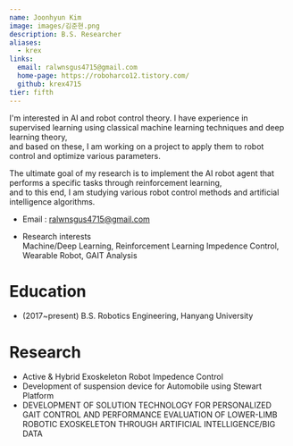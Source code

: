 ```yaml
---
name: Joonhyun Kim
image: images/김준현.png
description: B.S. Researcher
aliases:
  - krex
links:
  email: ralwnsgus4715@gmail.com
  home-page: https://roboharco12.tistory.com/
  github: krex4715
tier: fifth
---
```


I'm interested in AI and robot control theory.
I have experience in supervised learning using classical machine learning techniques and deep learning theory,  
and based on these, I am working on a project to apply them to robot control and optimize various parameters.    
     
The ultimate goal of my research is to implement the AI robot agent that performs a specific tasks through reinforcement learning,   
and to this end, I am studying various robot control methods and artificial intelligence algorithms.
   
   
   
- Email : ralwnsgus4715@gmail.com

- Research interests  
  Machine/Deep Learning, Reinforcement Learning
  Impedence Control, Wearable Robot, GAIT Analysis


# Education
- (2017~present) B.S. Robotics Engineering, Hanyang University 

# Research
- Active & Hybrid Exoskeleton Robot Impedence Control 
- Development of suspension device for Automobile using Stewart Platform
- DEVELOPMENT OF SOLUTION TECHNOLOGY FOR PERSONALIZED GAIT CONTROL AND PERFORMANCE EVALUATION OF LOWER-LIMB ROBOTIC EXOSKELETON THROUGH ARTIFICIAL INTELLIGENCE/BIG DATA
